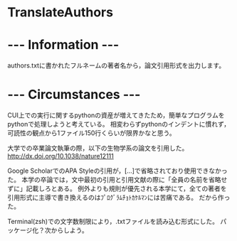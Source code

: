 # TranslateAuthors
# --- Information ---
authors.txtに書かれたフルネームの著者名から，論文引用形式を出力します。
# --- Circumstances ---
CUI上での実行に関するpythonの資産が増えてきたため，簡単なプログラムをpythonで処理しようと考えている。
相変わらずpythonのインデントに慣れず，可読性の観点から1ファイル150行くらいが限界かなと思う。

大学での卒業論文執筆の際，以下の生物学系の論文を引用した。
http://dx.doi.org/10.1038/nature12111

Google ScholarでのAPA Styleの引用が，[...]で省略されており使用できなかった。
本学の卒論では，文中最初の引用と引用文献の際に「全員の名前を省略せずに」記載しろとある。
例外よりも規則が優先される本学にて，全ての著者を引用形式に主導で書き換えるのはﾌﾟﾛｸﾞﾗﾑﾁｮﾄｶｹﾙﾏﾝには苦痛である。
だから作った。

Terminal(zsh)での文字数制限により，.txtファイルを読み込む形式にした。
パッケージ化？次からしよう。
